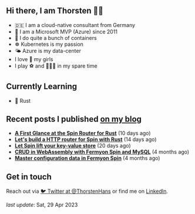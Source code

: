 ## Hi there, I am Thorsten 👋🏼

- 🇩🇪 I am a cloud-native consultant from Germany
- 🔷 I am a Microsoft MVP (Azure) since 2011
- 🐳 I do quite a bunch of containers
- ☸️ Kubernetes is my passion
- 🌤 Azure is my data-center
- I love 💞 my girls
- I play ⚽️ and 🏃🏻‍♂️ in my spare time

## Currently Learning

- 🦀 Rust

## Recent posts I published [on my blog](https://thorsten-hans.com)

- **[A First Glance at the Spin Router for Rust](https://www.thorsten-hans.com/first-glance-at-spin-router-for-rust/)** (10 days ago)
- **[Let's build a HTTP router for Spin with Rust](https://www.thorsten-hans.com/http-router-for-spin-with-rust/)** (14 days ago)
- **[Let Spin lift your key-value store](https://www.thorsten-hans.com/let-spin-lift-your-key-value-store/)** (20 days ago)
- **[CRUD in WebAssembly with Fermyon Spin and MySQL](https://www.thorsten-hans.com/crud-in-webassembly-with-fermyon-spin-and-mysql/)** (4 months ago)
- **[Master configuration data in Fermyon Spin](https://www.thorsten-hans.com/master-configuration-data-in-fermyon-spin/)** (4 months ago)

## Get in touch

Reach out via [🐦 Twitter at @ThorstenHans](https://twitter.com/ThorstenHans) or find me on [LinkedIn](https://linkedin.com/in/ThorstenHans).

_last update_: Sat, 29 Apr 2023
